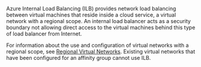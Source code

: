 
Azure Internal Load Balancing (ILB) provides network load balancing between virtual machines that reside inside a cloud service, a virtual network with a regional scope. An internal load balancer acts as a security boundary not allowing direct access to the virtual machines behind this type of load balancer from Internet.

For information about the use and configuration of virtual networks with a regional scope, see [Regional Virtual Networks](virtual-networks-migrate-to-regional-vnet.md). Existing virtual networks that have been configured for an affinity group cannot use ILB.



